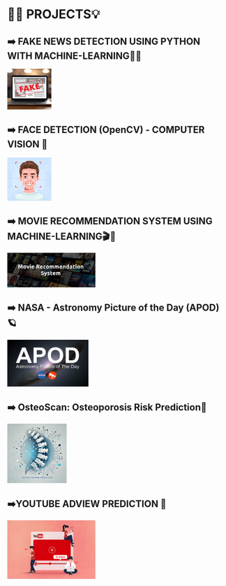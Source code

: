 # ⛓️‍💥 PROJECTS💡
## ➡️ FAKE NEWS DETECTION USING PYTHON WITH MACHINE-LEARNING📰🚫
<img src="https://github.com/naman648/PROJECTS/blob/c8f621e79570fa0992d57e979c511aaf3b7e630a/FAKE_NEWS_DETECTION_USING_PYTHON_WITH_ML/fake_news_logo.png" width=20% height=20%>

## ➡️ FACE DETECTION (OpenCV) - COMPUTER VISION 🤖
<img src="https://github.com/naman648/PROJECTS/blob/176af287d2b0f16d2c7de5ee5ebf53814e3f74e4/Face_Detection(OpenCV)%20-%20Computer_Vision/FACE_detection_logo.jpg" width=20% height=20%>

## ➡️ MOVIE RECOMMENDATION SYSTEM USING MACHINE-LEARNING🎬🍿
<img src="https://github.com/naman648/PROJECTS/blob/2a2d03eec224a611dd354606af4e5ca4eff68c08/Movie_Recommendation_System_using_ML/movie.logo.jpg" width=40% height=30%>

## ➡️ NASA - Astronomy Picture of the Day (APOD)🪐
<img src="https://github.com/naman648/PROJECTS/blob/3394e7b8cb78ed2f9937814e155a2711a000eb48/NASA_Image_Extraction_And_Audio_Explaination/Apod_logo.png" width=37% height=35%>

## ➡️ OsteoScan: Osteoporosis Risk Prediction🦴
<img src="https://github.com/naman648/PROJECTS/blob/8dd247142429f4d1701750c7231b189d8f85ab61/OsteoScan%3A%20Osteoporosis%20Risk%20Prediction/ost_logo.webp" width=27% height=25%>

## ➡️YOUTUBE ADVIEW PREDICTION 📀
<img src = "https://github.com/naman648/PROJECTS/blob/56fcef140982f07ee882e691b3a7090a5b1ff368/Youtube_AdView_Prediction/ytviewslogo.jpg" width = 40% height = 10%>

